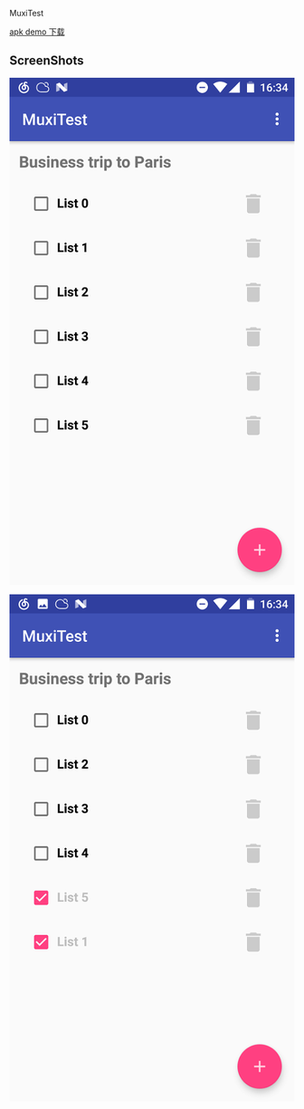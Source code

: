 MuxiTest

[apk demo 下载](https://raw.githubusercontent.com/haohaozaici/MuxiTest/master/app-debug.apk)

## ScreenShots
![img](https://raw.githubusercontent.com/haohaozaici/MuxiTest/master/screenshot/Screenshot_20170426-163431.png)

![img](https://raw.githubusercontent.com/haohaozaici/MuxiTest/master/screenshot/Screenshot_20170426-163442.png)